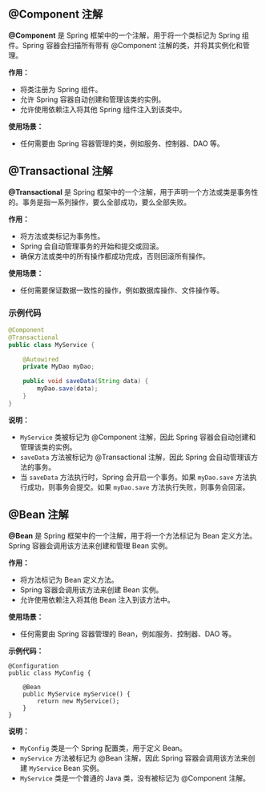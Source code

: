 ## @Component 注解



**@Component** 是 Spring 框架中的一个注解，用于将一个类标记为 Spring 组件。Spring 容器会扫描所有带有 @Component 注解的类，并将其实例化和管理。



**作用：**



- 将类注册为 Spring 组件。
- 允许 Spring 容器自动创建和管理该类的实例。
- 允许使用依赖注入将其他 Spring 组件注入到该类中。



**使用场景：**



- 任何需要由 Spring 容器管理的类，例如服务、控制器、DAO 等。



## @Transactional 注解

**@Transactional** 是 Spring 框架中的一个注解，用于声明一个方法或类是事务性的。事务是指一系列操作，要么全部成功，要么全部失败。

**作用：**

- 将方法或类标记为事务性。
- Spring 会自动管理事务的开始和提交或回滚。
- 确保方法或类中的所有操作都成功完成，否则回滚所有操作。

**使用场景：**



- 任何需要保证数据一致性的操作，例如数据库操作、文件操作等。

### 示例代码

```Java
@Component
@Transactional
public class MyService {

    @Autowired
    private MyDao myDao;

    public void saveData(String data) {
        myDao.save(data);
    }
}
```

**说明：**

- `MyService` 类被标记为 @Component 注解，因此 Spring 容器会自动创建和管理该类的实例。
- `saveData` 方法被标记为 @Transactional 注解，因此 Spring 会自动管理该方法的事务。
- 当 `saveData` 方法执行时，Spring 会开启一个事务。如果 `myDao.save` 方法执行成功，则事务会提交。如果 `myDao.save` 方法执行失败，则事务会回滚。

## @Bean 注解

**@Bean** 是 Spring 框架中的一个注解，用于将一个方法标记为 Bean 定义方法。Spring 容器会调用该方法来创建和管理 Bean 实例。

**作用：**

- 将方法标记为 Bean 定义方法。
- Spring 容器会调用该方法来创建 Bean 实例。
- 允许使用依赖注入将其他 Bean 注入到该方法中。

**使用场景：**

- 任何需要由 Spring 容器管理的 Bean，例如服务、控制器、DAO 等。

**示例代码：**

```
@Configuration
public class MyConfig {

    @Bean
    public MyService myService() {
        return new MyService();
    }
}
```

**说明：**

- `MyConfig` 类是一个 Spring 配置类，用于定义 Bean。
- `myService` 方法被标记为 @Bean 注解，因此 Spring 容器会调用该方法来创建 `MyService` Bean 实例。
- `MyService` 类是一个普通的 Java 类，没有被标记为 @Component 注解。